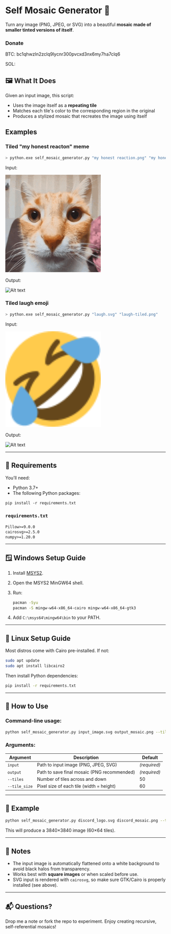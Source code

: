 
# Self Mosaic Generator 🧩
Turn any image (PNG, JPEG, or SVG) into a beautiful **mosaic made of smaller tinted versions of itself**.

### Donate
BTC: bc1qhwzln2zclq9lycnr300pvcxd3nx6my7ha7clq6

SOL: 

## 🖼️ What It Does
Given an input image, this script:
- Uses the image itself as a **repeating tile**
- Matches each tile's color to the corresponding region in the original
- Produces a stylized mosaic that recreates the image using itself

## Examples

### Tiled "my honest reacton" meme
```bash
> python.exe self_mosaic_generator.py "my honest reaction.png" "my honest reaction-tiled.png"
```

Input:

<img src="images/my honest reaction.png" alt="Alt text" width="300"/>

Output:

<img src="images/my honest reaction-tiled.png" alt="Alt text" width="300"/>

### Tiled laugh emoji

```bash
> python.exe self_mosaic_generator.py "laugh.svg" "laugh-tiled.png"
```

Input:

<img src="images/laugh.svg" alt="Alt text" width="300"/>

Output:

<img src="images/laugh-tiled.png" alt="Alt text" width="300"/>

---

## 🔧 Requirements

You’ll need:

- Python 3.7+
- The following Python packages:

```
pip install -r requirements.txt
```

### `requirements.txt`
```
Pillow>=9.0.0
cairosvg>=2.5.0
numpy>=1.20.0
```

---

## 🪟 Windows Setup Guide

1. Install [MSYS2](https://www.msys2.org/).
2. Open the MSYS2 MinGW64 shell.
3. Run:

   ```bash
   pacman -Syu
   pacman -S mingw-w64-x86_64-cairo mingw-w64-x86_64-gtk3
   ```

4. Add `C:\msys64\mingw64\bin` to your PATH.

---

## 🐧 Linux Setup Guide

Most distros come with Cairo pre-installed. If not:

```bash
sudo apt update
sudo apt install libcairo2
```

Then install Python dependencies:
```bash
pip install -r requirements.txt
```

---

## 🚀 How to Use

### Command-line usage:

```bash
python self_mosaic_generator.py input_image.svg output_mosaic.png --tiles 60 --tile_size 60
```

### Arguments:

| Argument      | Description                              | Default  |
|---------------|------------------------------------------|----------|
| `input`       | Path to input image (PNG, JPEG, SVG)     | *(required)* |
| `output`      | Path to save final mosaic (PNG recommended) | *(required)* |
| `--tiles`     | Number of tiles across and down          | 50       |
| `--tile_size` | Pixel size of each tile (width = height) | 60       |

---

## 🧪 Example

```bash
python self_mosaic_generator.py discord_logo.svg discord_mosaic.png --tiles 60 --tile_size 64
```

This will produce a 3840×3840 image (60×64 tiles).

---

## 📌 Notes

- The input image is automatically flattened onto a white background to avoid black halos from transparency.
- Works best with **square images** or when scaled before use.
- SVG input is rendered with `cairosvg`, so make sure GTK/Cairo is properly installed (see above).

---

## 📬 Questions?

Drop me a note or fork the repo to experiment. Enjoy creating recursive, self-referential mosaics!
